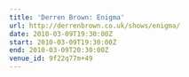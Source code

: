 ```yaml
---
title: 'Derren Brown: Enigma'
url: http://derrenbrown.co.uk/shows/enigma/
date: 2010-03-09T19:30:00Z
start: 2010-03-09T19:30:00Z
end: 2010-03-09T20:30:00Z
venue_id: 9f22q77m+49
---
```


